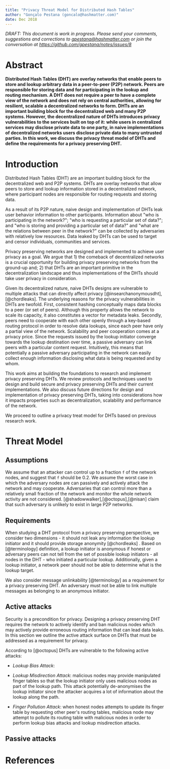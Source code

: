 ```yaml
---
title: "Privacy Threat Model for Distributed Hash Tables"
author: "Gonçalo Pestana (goncalo@hashmatter.com)"
date: Dec 2018
---
```


*DRAFT: This document is work in progress. Please send your comments, suggestions and corrections to gpestana@hashmatter.com or join the conversation at https://github.com/gpestana/notes/issues/8*

# Abstract

**Distributed Hash Tables (DHT) are overlay networks that enable peers to store and lookup arbitrary data in a peer-to-peer (P2P) network. Peers are responsible for storing data and for participating in the lookup and routing mechanism. A DHT does not require a peer to have a complete view of the network and does not rely on central authorities, allowing for resilient, scalable a decentralized networks to form. DHTs are an important building block for the decentralized web and many P2P systems. However, the decentralized nature of DHTs introduces privacy vulnerabilities to the services built on top of it: while users in centralized services may disclose private data to one party, in naive implementations of decentralized networks users disclose private data to many untrusted parties. In this work, we discuss the privacy threat model of DHTs and define the requirements for a privacy preserving DHT.**

# Introduction

Distributed Hash Tables (DHT) are an important building block for the decentralized web and P2P systems. DHTs are overlay networks that allow peers to store and lookup information stored in a decentralized network, where participant nodes are responsible for routing requests and storing data. 

As a result of its P2P nature, naive design and implementation of DHTs leak user behavior information to other participants. Information about "who is participating in the network?"; "who is requesting a particular set of data?"; and "who is storing and providing a particular set of data?" and "what are the relations between peer in the network?" can be collected by adversaries with relatively low resources. Data leaked by DHTs can be used to target and censor individuals, communities and services. 

Privacy preserving networks are designed and implemented to achieve user privacy as a goal. We argue that 1) the comeback of decentralized networks is a crucial opportunity for building privacy preserving networks from the ground-up and; 2) that DHTs are an important primitive in the decentralization landscape and thus implementations of the DHTs should take user privacy in consideration. 

Given its decentralized nature, naive DHTs designs are vulnerable to multiple attacks that can directly affect privacy [@insearchanonymousdht], [@chordleaks]. The underlying reasons for the privacy vulnerabilities in DHTs are twofold. First, consistent hashing conceptually maps data blocks to a peer (or set of peers). Although this property allows the network to scale its capacity, it also constitutes a vector for metadata leaks. Secondly, peers need to cooperate with each other openly through a key-based routing protocol in order to resolve data lookups, since each peer have only a partial view of the network. Scalability and peer cooperation comes at a privacy price. Since the requests issued by the lookup initiator converge towards the lookup destination over time, a passive adversary can link peers with a particular content request. Intuitively, this means that potentially a passive adversary participating in the network can easily collect enough information disclosing what data is being requested and by whom.

This work aims at building the foundations to research and implement privacy preserving DHTs. We review protocols and techniques used to design and build secure and privacy preserving DHTs and their current implementations. We also discuss future directions for design and implementation of privacy preserving DHTs, taking into considerations how it impacts properties such as decentralization, scalability and performance of the network.

We proceed to outline a privacy treat model for DHTs based on previous research work.

# Threat Model

## Assumptions

We assume that an attacker can control up to a fraction `f` of the network nodes, and suggest that `f` should be 0.2. We assume the worst case in which the adversary nodes are can passively and actively attack the network and may cooperate. Adversaries that can control more than a relatively small fraction of the network and monitor the whole network activity are not considered. [@shadowwalker],[@octopus],[@nisan] claim that such adversary is unlikely to exist in large P2P networks.

## Requirements

When studying a DHT protocol from a privacy preserving perspective, we consider two dimensions - it should not leak any information the lookup initiator and it should provide storage anonymity [@chordleaks] . Based on [@terminology] definition, a lookup initiator is anonymous if honest or adversary peers can not tell from the set of possible lookup initiators - all nodes in the DHT - who initiated a particular lookup. Additionally, given a lookup initiator, a network peer should not be able to determine what is the lookup target.

We also consider message unlinkability [@terminology] as a requirement for a privacy preserving DHT. An adversary must not be able to link multiple messages as belonging to an anonymous initiator.

## Active attacks

Security is a precondition for privacy. Designing a privacy preserving DHT requires the network to actively identify and ban malicious nodes which may actively provide erroneous routing information that can lead data leaks. In this section we outline the active attack surface on DHTs that must be addressed as a requirement for privacy.

According to [@octopus] DHTs are vulnerable to the following active attacks:

- *Lookup Bias Attack*:

- *Lookup Misdirection Attack*: malicious nodes may provide manipulated finger tables so that the lookup initiator only uses malicious nodes as part of the lookup path. This attack potentially de-anonymises the lookup initiator since the attacker acquires a lot of information about the lookup along the path.

- *Finger Pollution Attack*: when honest nodes attempts to update its finger table by requesting other peer's routing tables, malicious node may attempt to pollute its routing table with malicious nodes in order to perform lookup bias attacks and lookup misdirection attacks.

## Passive attacks


# References


